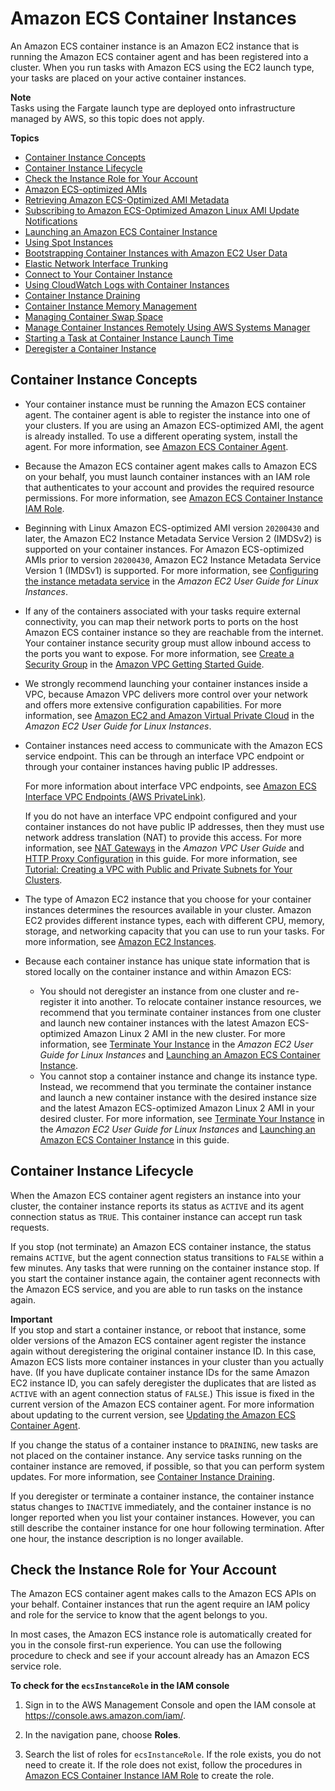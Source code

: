 # Amazon ECS Container Instances<a name="ECS_instances"></a>

An Amazon ECS container instance is an Amazon EC2 instance that is running the Amazon ECS container agent and has been registered into a cluster\. When you run tasks with Amazon ECS using the EC2 launch type, your tasks are placed on your active container instances\.

**Note**  
Tasks using the Fargate launch type are deployed onto infrastructure managed by AWS, so this topic does not apply\.

**Topics**
+ [Container Instance Concepts](#container_instance_concepts)
+ [Container Instance Lifecycle](#container_instance_life_cycle)
+ [Check the Instance Role for Your Account](#check-instance-role)
+ [Amazon ECS\-optimized AMIs](ecs-optimized_AMI.md)
+ [Retrieving Amazon ECS\-Optimized AMI Metadata](retrieve-ecs-optimized_AMI.md)
+ [Subscribing to Amazon ECS\-Optimized Amazon Linux AMI Update Notifications](ECS-AMI-SubscribeTopic.md)
+ [Launching an Amazon ECS Container Instance](launch_container_instance.md)
+ [Using Spot Instances](container-instance-spot.md)
+ [Bootstrapping Container Instances with Amazon EC2 User Data](bootstrap_container_instance.md)
+ [Elastic Network Interface Trunking](container-instance-eni.md)
+ [Connect to Your Container Instance](instance-connect.md)
+ [Using CloudWatch Logs with Container Instances](using_cloudwatch_logs.md)
+ [Container Instance Draining](container-instance-draining.md)
+ [Container Instance Memory Management](memory-management.md)
+ [Managing Container Swap Space](container-swap.md)
+ [Manage Container Instances Remotely Using AWS Systems Manager](ec2-run-command.md)
+ [Starting a Task at Container Instance Launch Time](start_task_at_launch.md)
+ [Deregister a Container Instance](deregister_container_instance.md)

## Container Instance Concepts<a name="container_instance_concepts"></a>
+ Your container instance must be running the Amazon ECS container agent\. The container agent is able to register the instance into one of your clusters\. If you are using an Amazon ECS\-optimized AMI, the agent is already installed\. To use a different operating system, install the agent\. For more information, see [Amazon ECS Container Agent](ECS_agent.md)\.
+ Because the Amazon ECS container agent makes calls to Amazon ECS on your behalf, you must launch container instances with an IAM role that authenticates to your account and provides the required resource permissions\. For more information, see [Amazon ECS Container Instance IAM Role](instance_IAM_role.md)\.
+ Beginning with Linux Amazon ECS\-optimized AMI version `20200430` and later, the Amazon EC2 Instance Metadata Service Version 2 \(IMDSv2\) is supported on your container instances\. For Amazon ECS\-optimized AMIs prior to version `20200430`, Amazon EC2 Instance Metadata Service Version 1 \(IMDSv1\) is supported\. For more information, see [Configuring the instance metadata service](https://docs.aws.amazon.com/AWSEC2/latest/UserGuide/configuring-instance-metadata-service.html) in the *Amazon EC2 User Guide for Linux Instances*\. 
+ If any of the containers associated with your tasks require external connectivity, you can map their network ports to ports on the host Amazon ECS container instance so they are reachable from the internet\. Your container instance security group must allow inbound access to the ports you want to expose\. For more information, see [Create a Security Group](https://docs.aws.amazon.com/AmazonVPC/latest/GettingStartedGuide/getting-started-create-security-group.html) in the [Amazon VPC Getting Started Guide](https://docs.aws.amazon.com/AmazonVPC/latest/GettingStartedGuide/)\.
+ We strongly recommend launching your container instances inside a VPC, because Amazon VPC delivers more control over your network and offers more extensive configuration capabilities\. For more information, see [Amazon EC2 and Amazon Virtual Private Cloud](https://docs.aws.amazon.com/AWSEC2/latest/UserGuide/using-vpc.html) in the *Amazon EC2 User Guide for Linux Instances*\.
+ Container instances need access to communicate with the Amazon ECS service endpoint\. This can be through an interface VPC endpoint or through your container instances having public IP addresses\.

  For more information about interface VPC endpoints, see [Amazon ECS Interface VPC Endpoints \(AWS PrivateLink\)](vpc-endpoints.md)\.

  If you do not have an interface VPC endpoint configured and your container instances do not have public IP addresses, then they must use network address translation \(NAT\) to provide this access\. For more information, see [NAT Gateways](https://docs.aws.amazon.com/vpc/latest/userguide/vpc-nat-gateway.html) in the *Amazon VPC User Guide* and [HTTP Proxy Configuration](http_proxy_config.md) in this guide\. For more information, see [Tutorial: Creating a VPC with Public and Private Subnets for Your Clusters](create-public-private-vpc.md)\.
+ The type of Amazon EC2 instance that you choose for your container instances determines the resources available in your cluster\. Amazon EC2 provides different instance types, each with different CPU, memory, storage, and networking capacity that you can use to run your tasks\. For more information, see [Amazon EC2 Instances](https://aws.amazon.com/ec2/instance-types/)\.
+ Because each container instance has unique state information that is stored locally on the container instance and within Amazon ECS:
  + You should not deregister an instance from one cluster and re\-register it into another\. To relocate container instance resources, we recommend that you terminate container instances from one cluster and launch new container instances with the latest Amazon ECS\-optimized Amazon Linux 2 AMI in the new cluster\. For more information, see [Terminate Your Instance](https://docs.aws.amazon.com/AWSEC2/latest/UserGuide/terminating-instances.html) in the *Amazon EC2 User Guide for Linux Instances* and [Launching an Amazon ECS Container Instance](launch_container_instance.md)\.
  + You cannot stop a container instance and change its instance type\. Instead, we recommend that you terminate the container instance and launch a new container instance with the desired instance size and the latest Amazon ECS\-optimized Amazon Linux 2 AMI in your desired cluster\. For more information, see [Terminate Your Instance](https://docs.aws.amazon.com/AWSEC2/latest/UserGuide/terminating-instances.html) in the *Amazon EC2 User Guide for Linux Instances* and [Launching an Amazon ECS Container Instance](launch_container_instance.md) in this guide\.

## Container Instance Lifecycle<a name="container_instance_life_cycle"></a>

When the Amazon ECS container agent registers an instance into your cluster, the container instance reports its status as `ACTIVE` and its agent connection status as `TRUE`\. This container instance can accept run task requests\.

If you stop \(not terminate\) an Amazon ECS container instance, the status remains `ACTIVE`, but the agent connection status transitions to `FALSE` within a few minutes\. Any tasks that were running on the container instance stop\. If you start the container instance again, the container agent reconnects with the Amazon ECS service, and you are able to run tasks on the instance again\.

**Important**  
If you stop and start a container instance, or reboot that instance, some older versions of the Amazon ECS container agent register the instance again without deregistering the original container instance ID\. In this case, Amazon ECS lists more container instances in your cluster than you actually have\. \(If you have duplicate container instance IDs for the same Amazon EC2 instance ID, you can safely deregister the duplicates that are listed as `ACTIVE` with an agent connection status of `FALSE`\.\) This issue is fixed in the current version of the Amazon ECS container agent\. For more information about updating to the current version, see [Updating the Amazon ECS Container Agent](ecs-agent-update.md)\.

If you change the status of a container instance to `DRAINING`, new tasks are not placed on the container instance\. Any service tasks running on the container instance are removed, if possible, so that you can perform system updates\. For more information, see [Container Instance Draining](container-instance-draining.md)\.

If you deregister or terminate a container instance, the container instance status changes to `INACTIVE` immediately, and the container instance is no longer reported when you list your container instances\. However, you can still describe the container instance for one hour following termination\. After one hour, the instance description is no longer available\.

## Check the Instance Role for Your Account<a name="check-instance-role"></a>

The Amazon ECS container agent makes calls to the Amazon ECS APIs on your behalf\. Container instances that run the agent require an IAM policy and role for the service to know that the agent belongs to you\.

In most cases, the Amazon ECS instance role is automatically created for you in the console first\-run experience\. You can use the following procedure to check and see if your account already has an Amazon ECS service role\.

**To check for the `ecsInstanceRole` in the IAM console**

1. Sign in to the AWS Management Console and open the IAM console at [https://console\.aws\.amazon\.com/iam/](https://console.aws.amazon.com/iam/)\.

1. In the navigation pane, choose **Roles**\. 

1. Search the list of roles for `ecsInstanceRole`\. If the role exists, you do not need to create it\. If the role does not exist, follow the procedures in [Amazon ECS Container Instance IAM Role](instance_IAM_role.md) to create the role\. 